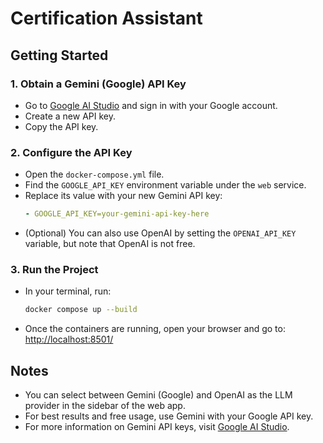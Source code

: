 # Certification Assistant

## Getting Started

### 1. Obtain a Gemini (Google) API Key

- Go to [Google AI Studio](https://aistudio.google.com/) and sign in with your Google account.
- Create a new API key.
- Copy the API key.

### 2. Configure the API Key

- Open the `docker-compose.yml` file.
- Find the `GOOGLE_API_KEY` environment variable under the `web` service.
- Replace its value with your new Gemini API key:
  ```yaml
  - GOOGLE_API_KEY=your-gemini-api-key-here
  ```
- (Optional) You can also use OpenAI by setting the `OPENAI_API_KEY` variable, but note that OpenAI is not free.

### 3. Run the Project

- In your terminal, run:
  ```sh
  docker compose up --build
  ```
- Once the containers are running, open your browser and go to:
  [http://localhost:8501/](http://localhost:8501/)

## Notes
- You can select between Gemini (Google) and OpenAI as the LLM provider in the sidebar of the web app.
- For best results and free usage, use Gemini with your Google API key.
- For more information on Gemini API keys, visit [Google AI Studio](https://aistudio.google.com/).